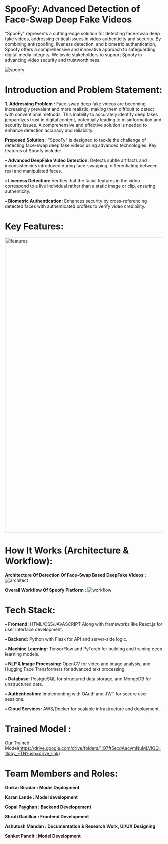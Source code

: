 # SpooFy: Advanced Detection of Face-Swap Deep Fake Videos

"SpooFy" represents a cutting-edge solution for detecting face-swap deep fake videos, addressing critical issues in video authenticity and security. By combining antispoofing, liveness detection, and biometric authentication, Spoofy offers a comprehensive and innovative approach to safeguarding digital media integrity. We invite stakeholders to support Spoofy in advancing video security and trustworthiness.

![spoofy](https://github.com/user-attachments/assets/e5a1888e-52ef-4dd2-8141-03ad5148860c)

#  Introduction and Problem Statement: 
**1. Addressing Problem :** Face-swap deep fake videos are becoming increasingly prevalent and more realistic, making them difficult to detect with conventional methods. This inability to accurately identify deep fakes jeopardizes trust in digital content, potentially leading to misinformation and security issues. A comprehensive and effective solution is needed to enhance detection accuracy and reliability.

**Proposed Solution :** "SpooFy" is designed to tackle the challenge of detecting face-swap deep fake videos using advanced technologies. Key features of Spoofy include:

**•	Advanced DeepFake Video Detection:** Detects subtle artifacts and inconsistencies introduced during face-swapping, differentiating between real and manipulated faces.

**•	Liveness Detection:** Verifies that the facial features in the video correspond to a live individual rather than a static image or clip, ensuring authenticity.

**•	Biometric Authentication:** Enhances security by cross-referencing detected faces with authenticated profiles to verify video credibility. 

# Key Features: 
 <img width="945" alt="features " src="https://github.com/user-attachments/assets/e05d53dc-4308-4f44-8d66-6744023cc45a">


# How It Works (Architecture & Workflow):
**Architecture Of Detection  Of Face-Swap Based DeepFake Videos :**
![architect](https://github.com/user-attachments/assets/c811dd08-deb8-4d62-ac8f-a66d195dc366) 

**Overall Workflow Of Spoofy Platform :**
![workflow](https://github.com/user-attachments/assets/d93daede-44b1-4b10-9eec-a8f9f3121d3a) 

#  Tech Stack: 
**•	Frontend:** HTML/CSS/JAVASCRIPT Along with frameworks like React.js for user interface development. 

**•	Backend:** Python with Flask for API and server-side logic. 

**•	Machine Learning:** TensorFlow and PyTorch for building and training deep learning models. 

**•	NLP & Image Processing:** OpenCV for video and image analysis, and Hugging Face Transformers for advanced text processing.

**•	Database:** PostgreSQL for structured data storage, and MongoDB for unstructured data.

**•	Authentication:** Implementing with OAuth and JWT for secure user sessions.

**•	Cloud Services:** AWS/Docker for scalable infrastructure and deployment.

 # Trained Model :  
 Our Trained Model(https://drive.google.com/drive/folders/1lQ7ft5ecdAecymNuMLVlQQ-1ldqy_FTN?usp=drive_link) 

 #  Team Members and Roles: 
 **Omkar Biradar : Model Deployment** 
 
 **Karan Lande : Model development** 
 
 **Gopal Payghan : Backend Developement**
 
 **Shruti Gadilkar : Frontend Development**
 
 **Ashutosh Mandan : Documentation & Research Work, UI/UX Designing**
 
 **Sanket Pandit : Model Development**
 
